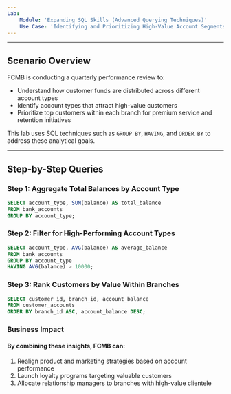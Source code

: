 ```yaml
---
Lab:
    Module: 'Expanding SQL Skills​ (Advanced Querying Techniques)'
    Use Case: 'Identifying and Prioritizing High-Value Account Segments Across Branches'
---
```


---

##  Scenario Overview

FCMB is conducting a quarterly performance review to:
- Understand how customer funds are distributed across different account types
- Identify account types that attract high-value customers
- Prioritize top customers within each branch for premium service and retention initiatives

This lab uses SQL techniques such as `GROUP BY`, `HAVING`, and `ORDER BY` to address these analytical goals.

---

##  Step-by-Step Queries

###  Step 1: Aggregate Total Balances by Account Type

```sql
SELECT account_type, SUM(balance) AS total_balance
FROM bank_accounts
GROUP BY account_type;
 ```
### Step 2: Filter for High-Performing Account Types

```sql
SELECT account_type, AVG(balance) AS average_balance
FROM bank_accounts
GROUP BY account_type
HAVING AVG(balance) > 10000;
 ```

### Step 3: Rank Customers by Value Within Branches

```sql
SELECT customer_id, branch_id, account_balance
FROM customer_accounts
ORDER BY branch_id ASC, account_balance DESC;
 ```

### Business Impact
#### By combining these insights, FCMB can:
1. Realign product and marketing strategies based on account performance
1. Launch loyalty programs targeting valuable customers
1. Allocate relationship managers to branches with high-value clientele
